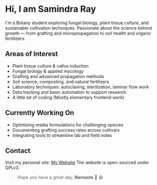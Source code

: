 # Hi, I am Samindra Ray

I'm a Botany student exploring fungal biology, plant tissue culture, and sustainable cultivation techniques. Passionate about the science behind growth — from grafting and micropropagation to soil health and organic fertilizers.

## Areas of Interest
- Plant tissue culture & callus induction
- Fungal biology & applied mycology
- Grafting and advanced propagation methods
- Soil science, composting, and natural fertilizers
- Laboratory techniques: autoclaving, sterilization, laminar flow work
- Data tracking and basic automation to support research
- A little bit of coding (Mostly elementary frontend work)

## Currently Working On
- Optimizing media formulations for challenging species
- Documenting grafting success rates across cultivars
- Integrating tools to streamline lab and field notes

## Contact
Visit my personal site: [My Website](https://hisray.netlify.app)
The website is open-sourced under GPLv3.

> Hope you have a great day. **Namaste** 🙏 😁
<!---
Goldeneagle187/Goldeneagle187 is a ✨ special ✨ repository because its `README.md` (this file) appears on your GitHub profile.
You can click the Preview link to take a look at your changes.
--->
